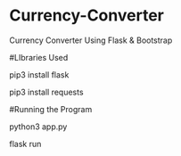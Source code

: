 # Currency-Converter
Currency Converter Using Flask &amp; Bootstrap

#LIbraries Used 




pip3 install flask



 pip3 install requests




#Running the Program 
 
 
 
 python3 app.py
 
 
 
 flask run 
